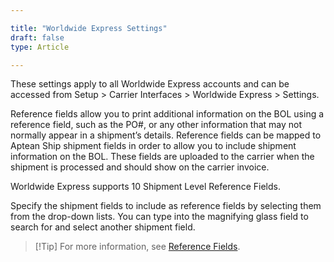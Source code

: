 ```yaml
---

title: "Worldwide Express Settings"
draft: false
type: Article

---
```


These settings apply to all Worldwide Express accounts and can be accessed from Setup > Carrier Interfaces > Worldwide Express > Settings.

Reference fields allow you to print additional information on the BOL using a reference field, such as the PO#, or any other information that may not normally appear in a shipment’s details. Reference fields can be mapped to Aptean Ship shipment fields in order to allow you to include shipment information on the BOL. These fields are uploaded to the carrier when the shipment is processed and should show on the carrier invoice.

Worldwide Express supports 10 Shipment Level Reference Fields.

Specify the shipment fields to include as reference fields by selecting them from the drop-down lists. You can type into the magnifying glass field to search for and select another shipment field.

>[!Tip] For more information, see [Reference Fields](carrier-reference-fields.md).

 

 

